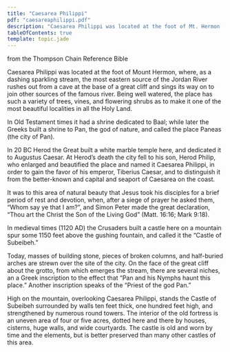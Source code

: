 ```yaml
---
title: "Caesarea Philippi"
pdf: "caesareaphilippi.pdf"
description: "Caesarea Philippi was located at the foot of Mt. Hermon ... one of the most beautiful localities in all the Holy Land."
tableOfContents: true
template: topic.jade
---
```


from the Thompson Chain Reference Bible

Caesarea Philippi was located at the foot of Mount Hermon, where, as a
dashing sparkling stream, the most eastern source of the Jordan River
rushes out from a cave at the base of a great cliff and sings its way on
to join other sources of the famous river. Being well watered, the place
has such a variety of trees, vines, and flowering shrubs as to make it
one of the most beautiful localities in all the Holy Land.

In Old Testament times it had a shrine dedicated to Baal; while later
the Greeks built a shrine to Pan, the god of nature, and called the
place Paneas (the city of Pan).

In 20 BC Herod the Great built a white marble temple here, and dedicated
it to Augustus Caesar. At Herod’s death the city fell to his son, Herod
Philip, who enlarged and beautified the place and named it Caesarea
Philippi, in order to gain the favor of his emperor, Tiberius Caesar,
and to distinguish it from the better-known and capital and seaport of
Caesarea on the coast.

It was to this area of natural beauty that Jesus took his disciples for
a brief period of rest and devotion, when, after a siege of prayer he
asked them, “Whom say ye that I am?”, and Simon Peter made the great
declaration, “Thou art the Christ the Son of the Living God” (Matt.
16:16; Mark 9:18).

In medieval times (1120 AD) the Crusaders built a castle here on a
mountain spur some 1150 feet above the gushing fountain, and called it
the “Castle of Subeibeh.”

Today, masses of building stone, pieces of broken columns, and
half-buried arches are strewn over the site of the city. On the face of
the great cliff about the grotto, from which emerges the stream, there
are several niches, an a Greek inscription to the effect that “Pan and
his Nymphs haunt this place.” Another inscription speaks of the “Priest
of the god Pan.”

High on the mountain, overlooking Caesarea Philippi, stands the Castle
of Subeibeh surrounded by walls ten feet thick, one hundred feet high,
and strengthened by numerous round towers. The interior of the old
fortress is an uneven area of four or five acres, dotted here and there
by houses, cisterns, huge walls, and wide courtyards. The castle is old
and worn by time and the elements, but is better preserved than many
other castles of this area.

